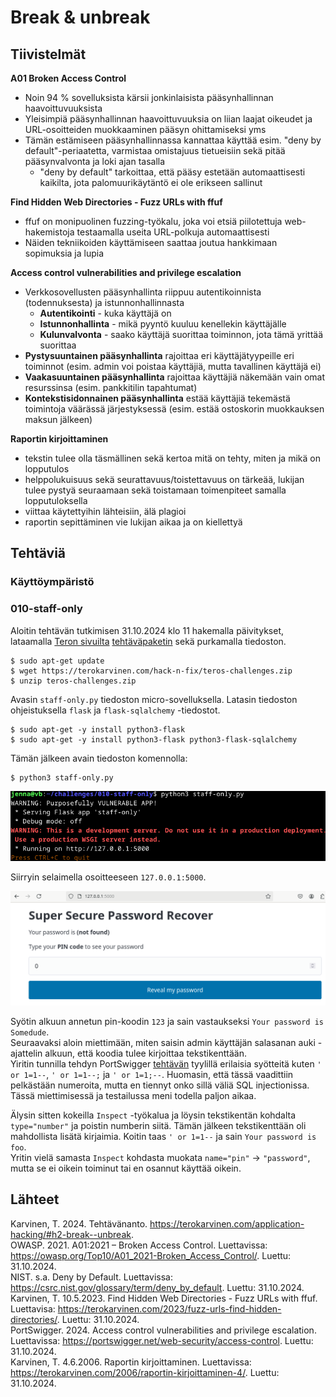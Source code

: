 # Break & unbreak

## Tiivistelmät

**A01 Broken Access Control**  
- Noin 94 % sovelluksista kärsii jonkinlaisista pääsynhallinnan haavoittuvuuksista
- Yleisimpiä pääsynhallinnan haavoittuvuuksia on liian laajat oikeudet ja URL-osoitteiden muokkaaminen pääsyn ohittamiseksi yms
- Tämän estämiseen pääsynhallinnassa kannattaa käyttää esim. "deny by default"-periaatetta, varmistaa omistajuus tietueisiin sekä pitää pääsynvalvonta ja loki ajan tasalla
    - "deny by default" tarkoittaa, että pääsy estetään automaattisesti kaikilta, jota palomuurikäytäntö ei ole erikseen sallinut
 
**Find Hidden Web Directories - Fuzz URLs with ffuf**
- ffuf on monipuolinen fuzzing-työkalu, joka voi etsiä piilotettuja web-hakemistoja testaamalla useita URL-polkuja automaattisesti
- Näiden tekniikoiden käyttämiseen saattaa joutua hankkimaan sopimuksia ja lupia

**Access control vulnerabilities and privilege escalation**
- Verkkosovellusten pääsynhallinta riippuu autentikoinnista (todennuksesta) ja istunnonhallinnasta
    - **Autentikointi** - kuka käyttäjä on
    - **Istunnonhallinta** - mikä pyyntö kuuluu kenellekin käyttäjälle
    - **Kulunvalvonta** - saako käyttäjä suorittaa toiminnon, jota tämä yrittää suorittaa
- **Pystysuuntainen pääsynhallinta** rajoittaa eri käyttäjätyypeille eri toiminnot (esim. admin voi poistaa käyttäjiä, mutta tavallinen käyttäjä ei)
- **Vaakasuuntainen pääsynhallinta** rajoittaa käyttäjiä näkemään vain omat resurssinsa (esim. pankkitilin tapahtumat)
- **Kontekstisidonnainen pääsynhallinta** estää käyttäjiä tekemästä toimintoja väärässä järjestyksessä (esim. estää ostoskorin muokkauksen maksun jälkeen)

**Raportin kirjoittaminen**
- tekstin tulee olla täsmällinen sekä kertoa mitä on tehty, miten ja mikä on lopputulos
- helppolukuisuus sekä seurattavuus/toistettavuus on tärkeää, lukijan tulee pystyä seuraamaan sekä toistamaan toimenpiteet samalla lopputuloksella
- viittaa käytettyihin lähteisiin, älä plagioi
- raportin sepittäminen vie lukijan aikaa ja on kiellettyä

## Tehtäviä
### Käyttöympäristö


### 010-staff-only
Aloitin tehtävän tutkimisen 31.10.2024 klo 11 hakemalla päivitykset, lataamalla [Teron sivuilta](https://terokarvinen.com/hack-n-fix/) [tehtäväpaketin](https://terokarvinen.com/hack-n-fix/teros-challenges.zip) sekä purkamalla tiedoston.

    $ sudo apt-get update
    $ wget https://terokarvinen.com/hack-n-fix/teros-challenges.zip
    $ unzip teros-challenges.zip

Avasin `staff-only.py` tiedoston micro-sovelluksella. Latasin tiedoston ohjeistuksella `flask` ja `flask-sqlalchemy` -tiedostot.

    $ sudo apt-get -y install python3-flask
    $ sudo apt-get -y install python3-flask python3-flask-sqlalchemy
    
Tämän jälkeen avain tiedoston komennolla:

    $ python3 staff-only.py

![staffonly](images/staffonly.png)

Siirryin selaimella osoitteeseen `127.0.0.1:5000`. 

![sspr](images/sspr.png)

Syötin alkuun annetun pin-koodin `123` ja sain vastaukseksi `Your password is Somedude`.  
Seuraavaksi aloin miettimään, miten saisin admin käyttäjän salasanan auki - ajattelin alkuun, että koodia tulee kirjoittaa tekstikenttään.  
Yiritin tunnilla tehdyn PortSwigger [tehtävän](https://portswigger.net/web-security/sql-injection/lab-retrieve-hidden-data) tyylillä erilaisia syötteitä kuten `' or 1=1--`, `' or 1=1--;` ja `' or 1=1;--`. Huomasin, että tässä vaadittiin pelkästään numeroita, mutta en tiennyt onko sillä väliä SQL injectionissa. Tässä miettimisessä ja testailussa meni todella paljon aikaa.  

Älysin sitten kokeilla `Inspect` -työkalua ja löysin tekstikentän kohdalta `type="number"` ja poistin numberin siitä. Tämän jälkeen tekstikenttään oli mahdollista lisätä kirjaimia. Koitin taas `' or 1=1--` ja sain `Your password is foo`.  
Yritin vielä samasta `Inspect` kohdasta muokata `name="pin"` -> `"password"`, mutta se ei oikein toiminut tai en osannut käyttää oikein.  

## Lähteet
Karvinen, T. 2024. Tehtävänanto. https://terokarvinen.com/application-hacking/#h2-break--unbreak.  
OWASP. 2021. A01:2021 – Broken Access Control. Luettavissa: https://owasp.org/Top10/A01_2021-Broken_Access_Control/. Luettu: 31.10.2024.  
NIST. s.a. Deny by Default. Luettavissa: https://csrc.nist.gov/glossary/term/deny_by_default. Luettu: 31.10.2024.  
Karvinen, T. 10.5.2023. Find Hidden Web Directories - Fuzz URLs with ffuf. Luettavisa: https://terokarvinen.com/2023/fuzz-urls-find-hidden-directories/. Luettu: 31.10.2024.  
PortSwigger. 2024. Access control vulnerabilities and privilege escalation. Luettavissa: https://portswigger.net/web-security/access-control. Luettu: 31.10.2024.  
Karvinen, T. 4.6.2006. Raportin kirjoittaminen. Luettavissa: https://terokarvinen.com/2006/raportin-kirjoittaminen-4/. Luettu: 31.10.2024.

